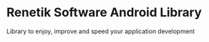 # Renetik Software Android Library

Library to enjoy, improve and speed your application development

